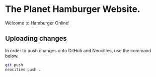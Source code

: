 # The Planet Hamburger Website.

Welcome to Hamburger Online!

## Uploading changes

In order to push changes onto GitHub and Neocities, use the command below.

```sh
git push
neocities push .
```
